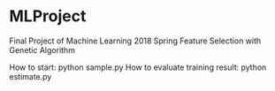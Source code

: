 # MLProject

Final Project of Machine Learning 2018 Spring
Feature Selection with Genetic Algorithm

How to start: python sample.py
How to evaluate training result: python estimate.py
